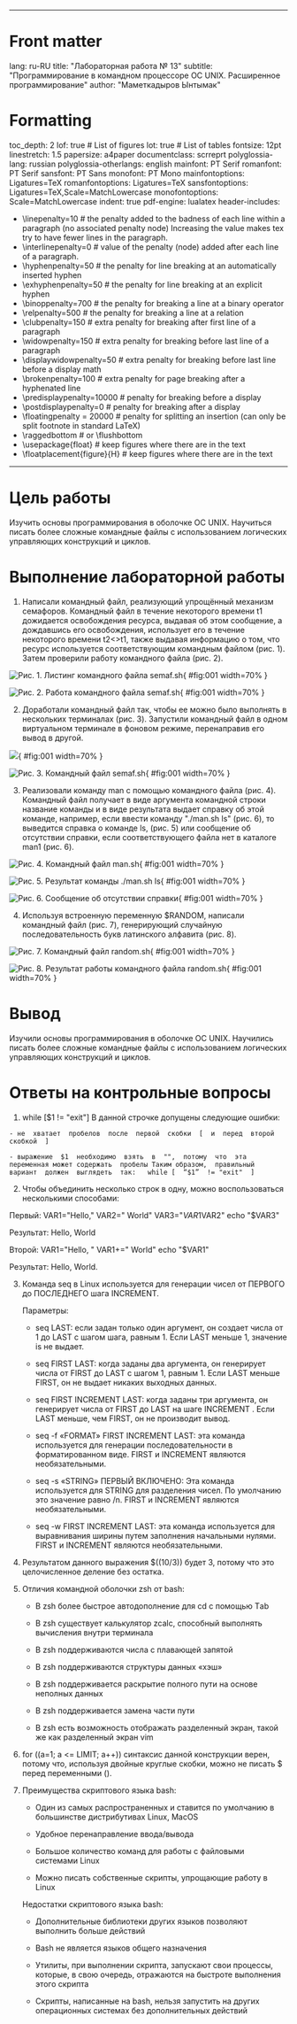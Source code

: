 
---
# Front matter
lang: ru-RU
title: "Лабораторная работа № 13"
subtitle: "Программирование в командном процессоре ОС UNIX. Расширенное программирование"
author: "Маметкадыров Ынтымак"

# Formatting
toc_depth: 2
lof: true # List of figures
lot: true # List of tables
fontsize: 12pt
linestretch: 1.5
papersize: a4paper
documentclass: scrreprt
polyglossia-lang: russian
polyglossia-otherlangs: english
mainfont: PT Serif
romanfont: PT Serif
sansfont: PT Sans
monofont: PT Mono
mainfontoptions: Ligatures=TeX
romanfontoptions: Ligatures=TeX
sansfontoptions: Ligatures=TeX,Scale=MatchLowercase
monofontoptions: Scale=MatchLowercase
indent: true
pdf-engine: lualatex
header-includes:
  - \linepenalty=10 # the penalty added to the badness of each line within a paragraph (no associated penalty node) Increasing the value makes tex try to have fewer lines in the paragraph.
  - \interlinepenalty=0 # value of the penalty (node) added after each line of a paragraph.
  - \hyphenpenalty=50 # the penalty for line breaking at an automatically inserted hyphen
  - \exhyphenpenalty=50 # the penalty for line breaking at an explicit hyphen
  - \binoppenalty=700 # the penalty for breaking a line at a binary operator
  - \relpenalty=500 # the penalty for breaking a line at a relation
  - \clubpenalty=150 # extra penalty for breaking after first line of a paragraph
  - \widowpenalty=150 # extra penalty for breaking before last line of a paragraph
  - \displaywidowpenalty=50 # extra penalty for breaking before last line before a display math
  - \brokenpenalty=100 # extra penalty for page breaking after a hyphenated line
  - \predisplaypenalty=10000 # penalty for breaking before a display
  - \postdisplaypenalty=0 # penalty for breaking after a display
  - \floatingpenalty = 20000 # penalty for splitting an insertion (can only be split footnote in standard LaTeX)
  - \raggedbottom # or \flushbottom
  - \usepackage{float} # keep figures where there are in the text
  - \floatplacement{figure}{H} # keep figures where there are in the text
---

# Цель работы

Изучить основы программирования в оболочке ОС UNIX. Научиться писать более сложные командные файлы с использованием логических управляющих конструкций и циклов.

# Выполнение лабораторной работы

1. Написали командный файл, реализующий упрощённый механизм семафоров. Командный файл в течение некоторого времени t1 дожидается освобождения ресурса, выдавая об этом сообщение, а дождавшись его освобождения, использует его в течение некоторого времени t2<>t1, также выдавая информацию о том, что ресурс используется соответствующим командным файлом (рис. 1). Затем проверили работу командного файла (рис. 2).

![Рис. 1. Листинг командного файла semaf.sh](/home/itmametkadihrov/Изображения/lab13/1.png){ #fig:001 width=70% }

![Рис. 2. Работа командного файла semaf.sh](/home/itmametkadihrov/Изображения/lab13/2.png){ #fig:001 width=70% }

2. Доработали командный файл так, чтобы ее можно было выполнять в нескольких терминалах (рис. 3). Запустили командный файл в одном виртуальном терминале в фоновом режиме, перенаправив его вывод в другой.

![](/home/itmametkadihrov/Изображения/lab13/3.png){ #fig:001 width=70% }

![Рис. 3. Командный файл semaf.sh](/home/itmametkadihrov/Изображения/lab13/4.png){ #fig:001 width=70% }

3. Реализовали команду man с помощью командного файла (рис. 4). Командный файл получает в виде аргумента командной строки название команды и в виде результата выдает справку об этой команде, например, если ввести команду "./man.sh ls" (рис. 6), то выведится справка о команде ls, (рис. 5) или сообщение об отсутствии справки, если соответствующего файла нет в каталоге man1 (рис. 6).

![Рис. 4. Командный файл man.sh](/home/itmametkadihrov/Изображения/lab13/5.png){ #fig:001 width=70% }

![Рис. 5. Результат команды ./man.sh ls](/home/itmametkadihrov/Изображения/lab13/7.png){ #fig:001 width=70% }

![Рис. 6. Сообщение об отсутствии справки](/home/itmametkadihrov/Изображения/lab13/6.png){ #fig:001 width=70% }

4. Используя встроенную переменную $RANDOM, написали командный файл (рис. 7), генерирующий случайную последовательность букв латинского алфавита (рис. 8).

![Рис. 7. Командный файл random.sh](/home/itmametkadihrov/Изображения/lab13/8.png){ #fig:001 width=70% }

![Рис. 8. Результат работы командного файла random.sh](/home/itmametkadihrov/Изображения/lab13/9.png){ #fig:001 width=70% }

# Вывод

Изучили основы программирования в оболочке ОС UNIX. Научились писать более сложные командные файлы с использованием логических управляющих конструкций и циклов.

# Ответы на контрольные вопросы

1.   while [$1  !=  "exit"] В данной  строчке допущены  следующие  ошибки:

	- не  хватает  пробелов  после  первой  скобки  [  и  перед  второй скобкой  ]
 
	- выражение  $1  необходимо  взять  в  "",  потому  что  эта  переменная может содержать  пробелы Таким образом,  правильный  вариант  должен  выглядеть  так:   while [  “$1”  != "exit"  ]

2.   Чтобы  объединить  несколько  строк  в  одну,  можно  воспользоваться несколькими  способами:

Первый: VAR1="Hello," VAR2="  World" VAR3="$VAR1$VAR2" echo  "$VAR3"

Результат:  Hello,  World

Второй: VAR1="Hello,  " VAR1+="  World" echo  "$VAR1"

Результат:  Hello,  World.

3. Команда  seq  в Linux используется для генерации чисел от  ПЕРВОГО до ПОСЛЕДНЕГО шага INCREMENT.

	Параметры:

	*  seq LAST: если  задан  только  один  аргумент,  он  создает  числа  от  1 до  LAST  с  шагом  шага,  равным  1.  Если  LAST  меньше  1,  значение is  не выдает.

	* seq FIRST LAST: когда заданы два аргумента, он генерирует числа от  FIRST до  LAST с шагом 1, равным  1. Если  LAST меньше  FIRST, он  не  выдает  никаких  выходных  данных.

	*  seq  FIRST  INCREMENT  LAST:  когда  заданы  три  аргумента,  он генерирует  числа  от  FIRST  до  LAST  на шаге  INCREMENT  .  Если LAST меньше,  чем  FIRST,  он  не производит  вывод.

	*  seq  -f  «FORMAT»  FIRST  INCREMENT  LAST:  эта  команда используется для генерации последовательности в форматированном  виде.  FIRST  и  INCREMENT  являются необязательными.

	*  seq  -s  «STRING»  ПЕРВЫЙ  ВКЛЮЧЕНО:  Эта  команда используется  для  STRING  для  разделения  чисел.  По  умолчанию это  значение  равно  /n.  FIRST  и  INCREMENT  являются необязательными.

	*  seq  -w  FIRST  INCREMENT  LAST:  эта  команда  используется  для выравнивания  ширины  путем  заполнения  начальными  нулями. FIRST  и  INCREMENT являются необязательными.

4. Результатом  данного  выражения  $((10/3))  будет  3,  потому  что  это целочисленное деление без  остатка.

5. Отличия командной  оболочки  zsh  от  bash:

	*  В zsh  более  быстрое  автодополнение  для  cd  с помощью  Тab

	*  В  zsh  существует  калькулятор  zcalc,  способный  выполнять вычисления внутри  терминала

	*  В zsh  поддерживаются числа  с плавающей  запятой

	*  В zsh  поддерживаются структуры  данных  «хэш»

	*  В  zsh  поддерживается  раскрытие  полного  пути  на  основе неполных  данных

	*  В zsh  поддерживается  замена  части  пути

	*  В  zsh  есть  возможность  отображать  разделенный  экран,  такой  же как разделенный  экран  vim

6. for  ((a=1;  a  <=  LIMIT;  a++))  синтаксис  данной  конструкции  верен, потому  что,  используя  двойные  круглые  скобки,  можно  не  писать $  перед  переменными ().

7. Преимущества скриптового  языка  bash:

	*  Один  из  самых  распространенных  и  ставится  по  умолчанию  в большинстве дистрибутивах  Linux,  MacOS

	*  Удобное  перенаправление ввода/вывода

	*  Большое  количество  команд  для  работы  с  файловыми  системами Linux

	*  Можно писать собственные скрипты, упрощающие работу в  Linux

	Недостатки  скриптового  языка  bash:

	*  Дополнительные  библиотеки  других  языков  позволяют выполнить  больше  действий

	*  Bash не является языков  общего  назначения

	*  Утилиты,  при  выполнении  скрипта,  запускают  свои  процессы, которые,  в  свою  очередь,  отражаются  на  быстроте  выполнения этого  скрипта

	*  Скрипты,  написанные  на  bash,  нельзя  запустить  на  других операционных  системах  без  дополнительных  действий
